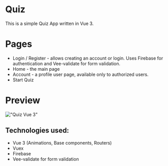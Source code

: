 # Quiz

This is a simple Quiz App written in Vue 3.

# Pages
- Login / Register - allows creating an account or login. Uses Firebase for authentication and Vee-validate for form validation.
- Home - the main page
- Account - a profile user page, available only to authorized users.
- Start Quiz


# Preview
!["Quiz Vue 3"](http://web-esse.ru/wp-includes/assets/quiz-vue.png "Quiz Vue 3")

## Technologies used: 
- Vue 3 (Animations, Base components, Routers)
- Vuex
- Firebase
- Vee-validate for form validation

